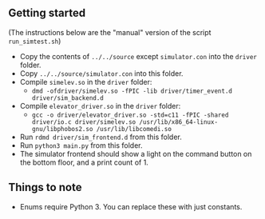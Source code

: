 
Getting started
---------------
(The instructions below are the "manual" version of the script `run_simtest.sh`)

 - Copy the contents of `../../source` except `simulator.con` into the `driver` folder.
 - Copy `../../source/simulator.con` into this folder.
 - Compile `simelev.so` in the `driver` folder:
   - `dmd -ofdriver/simelev.so -fPIC -lib driver/timer_event.d driver/sim_backend.d`
 - Compile `elevator_driver.so` in the `driver` folder:
   - `gcc -o driver/elevator_driver.so -std=c11 -fPIC -shared driver/io.c driver/simelev.so /usr/lib/x86_64-linux-gnu/libphobos2.so /usr/lib/libcomedi.so`
 - Run `rdmd driver/sim_frontend.d` from this folder.
 - Run `python3 main.py` from this folder.
 - The simulator frontend should show a light on the command button on the bottom floor, and a print count of 1.
 
Things to note
--------------
 - Enums require Python 3. You can replace these with just constants.
    
